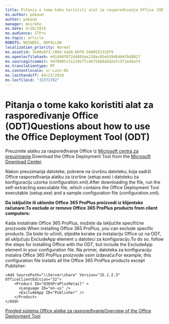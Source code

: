 ```yaml
---
title: Pitanja o tome kako koristiti alat za raspoređivanje Office (ODT)
ms.author: pebaum
author: pebaum
manager: mnirkhe
ms.date: 4/26/2018
ms.audience: ITPro
ms.topic: article
ROBOTS: NOINDEX, NOFOLLOW
localization_priority: Normal
ms.assetid: 3e88e0f3-c86d-4ab8-b076-59d0552318f9
ms.openlocfilehash: e91d40f872dd401ee210ac05eb39d64b6fb88027
ms.sourcegitcommit: 9d78905c512192ffc4675468abd2efc5f2e4baf4
ms.translationtype: MT
ms.contentlocale: sr-Latn-RS
ms.lasthandoff: 04/23/2019
ms.locfileid: "32371782"
---
```

# <a name="questions-about-how-to-use-the-office-deployment-tool-odt"></a><span data-ttu-id="cd92b-102">Pitanja o tome kako koristiti alat za raspoređivanje Office (ODT)</span><span class="sxs-lookup"><span data-stu-id="cd92b-102">Questions about how to use the Office Deployment Tool (ODT)</span></span>

<span data-ttu-id="cd92b-103">Preuzmite alatku za raspoređivanje Office iz [Microsoft centra za preuzimanje](http://go.microsoft.com/fwlink/p/?LinkID=626065).</span><span class="sxs-lookup"><span data-stu-id="cd92b-103">Download the Office Deployment Tool from the [Microsoft Download Center](http://go.microsoft.com/fwlink/p/?LinkID=626065).</span></span>
  
<span data-ttu-id="cd92b-104">Nakon preuzimanja datoteke, pokrene na izvršnu datoteku, koja sadrži Office raspoređivanja alatku za izvršne (setup.exe) i datoteku za konfiguraciju uzorka (configuration.xml).</span><span class="sxs-lookup"><span data-stu-id="cd92b-104">After downloading the file, run the self-extracting executable file, which contains the Office Deployment Tool executable (setup.exe) and a sample configuration file (configuration.xml).</span></span>
  
 <span data-ttu-id="cd92b-105">**Da isključite ili uklonite Office 365 ProPlus proizvodi iz klijentske računare:**</span><span class="sxs-lookup"><span data-stu-id="cd92b-105">**To exclude or remove Office 365 ProPlus products from client computers:**</span></span>
  
<span data-ttu-id="cd92b-106">Kada instalirate Office 365 ProPlus, možete da isključite specifične proizvode.</span><span class="sxs-lookup"><span data-stu-id="cd92b-106">When installing Office 365 ProPlus, you can exclude specific products.</span></span> <span data-ttu-id="cd92b-107">Da biste to učinili, slijedite korake za instalaciju Office uz na ODT, ali uključuju ExcludeApp element u datoteci za konfiguraciju.</span><span class="sxs-lookup"><span data-stu-id="cd92b-107">To do so, follow the steps for installing Office with the ODT, but include the ExcludeApp element in your configuration file.</span></span> <span data-ttu-id="cd92b-108">Na primer, datoteka za konfiguraciju instalira Office 365 ProPlus proizvode osim izdavača:</span><span class="sxs-lookup"><span data-stu-id="cd92b-108">For example, this configuration file installs all the Office 365 ProPlus products except Publisher:</span></span>
  
```
<Add SourcePath="\\Server\share" Version="15.1.2.3" OfficeClientEdition="32">
    <Product ID="O365ProPlusRetail" >
      <Language ID="en-us" />
      <ExcludeApp ID="Publisher" />
    </Product>
</Add>
```

[<span data-ttu-id="cd92b-109">Pregled sistema Office alatke za raspoređivanje</span><span class="sxs-lookup"><span data-stu-id="cd92b-109">Overview of the Office Deployment Tool</span></span>](https://docs.microsoft.com/deployoffice/overview-of-the-office-2016-deployment-tool)
  

